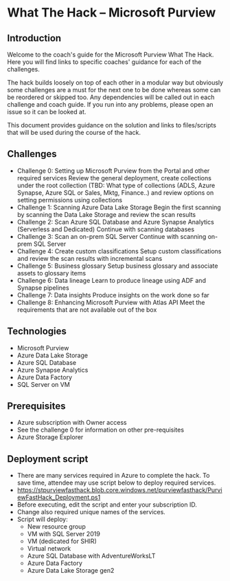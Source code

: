 # What The Hack – Microsoft Purview 

## Introduction

Welcome to the coach's guide for the Microsoft Purview What The Hack. Here you will find links to specific coaches' guidance for each of the challenges. 

The hack builds loosely on top of each other in a modular way but obviously some challenges are a must for the next one to be done whereas some can be reordered or skipped too. Any dependencies will be called out in each challenge and coach guide. If you run into any problems, please open an issue so it can be looked at. 

This document provides guidance on the solution and links to files/scripts that will be used during the course of the hack. 

## Challenges 

- Challenge 0: Setting up Microsoft Purview from the Portal and other required services 
    Review the general deployment, create collections under the root collection (TBD: What type of collections (ADLS, Azure Synapse, Azure SQL or Sales, Mktg, Finance..) and review options on setting permissions using collections 
- Challenge 1: Scanning Azure Data Lake Storage 
    Begin the first scanning by scanning the Data Lake Storage and review the scan results 
- Challenge 2: Scan Azure SQL Database and Azure Synapse Analytics (Serverless and Dedicated) 
    Continue with scanning databases 
- Challenge 3: Scan an on-prem SQL Server 
    Continue with scanning on-prem SQL Server 
- Challenge 4: Create custom classifications 
    Setup custom classifications and review the scan results with incremental scans 
- Challenge 5: Business glossary 
    Setup business glossary and associate assets to glossary items 
- Challenge 6: Data lineage 
    Learn to produce lineage using ADF and Synapse pipelines 
- Challenge 7: Data insights 
    Produce insights on the work done so far 
- Challenge 8: Enhancing Microsoft Purview with Atlas API 
    Meet the requirements that are not available out of the box 
  
  
## Technologies 

- Microsoft Purview 
- Azure Data Lake Storage 
- Azure SQL Database 
- Azure Synapse Analytics 
- Azure Data Factory 
- SQL Server on VM 

## Prerequisites 

- Azure subscription with Owner access 
- See the challenge 0 for information on other pre-requisites 
- Azure Storage Explorer 

## Deployment script 

- There are many services required in Azure to complete the hack. To save time, attendee may use script below to deploy required services. 
- https://stpurviewfasthack.blob.core.windows.net/purviewfasthack/PurviewFastHack_Deployment.ps1  
- Before executing, edit the script and enter your subscription ID. 
- Change also required unique names of the services. 
- Script will deploy: 
  - New resource group 
  - VM with SQL Server 2019 
  - VM (dedicated for SHIR) 
  - Virtual network 
  - Azure SQL Database with AdventureWorksLT 
  - Azure Data Factory 
  - Azure Data Lake Storage gen2 
